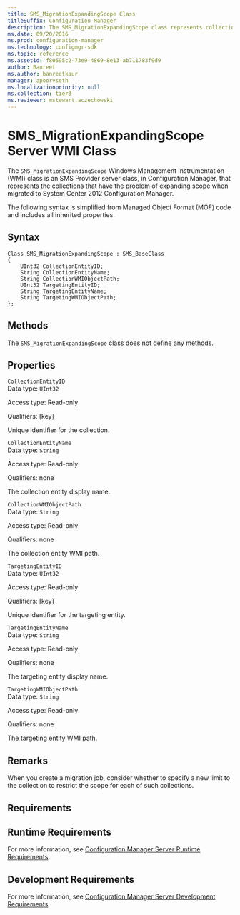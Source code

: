 ```yaml
---
title: SMS_MigrationExpandingScope Class
titleSuffix: Configuration Manager
description: The SMS_MigrationExpandingScope class represents collections that have the expanding scope problem when migrated to System Center 2012 Configuration Manager.
ms.date: 09/20/2016
ms.prod: configuration-manager
ms.technology: configmgr-sdk
ms.topic: reference
ms.assetid: f80595c2-73e9-4869-8e13-ab711783f9d9
author: Banreet
ms.author: banreetkaur
manager: apoorvseth
ms.localizationpriority: null
ms.collection: tier3
ms.reviewer: mstewart,aczechowski
---
```

# SMS_MigrationExpandingScope Server WMI Class
The `SMS_MigrationExpandingScope` Windows Management Instrumentation (WMI) class is an SMS Provider server class, in Configuration Manager, that represents the collections that have the problem of expanding scope when migrated to System Center 2012 Configuration Manager.  

 The following syntax is simplified from Managed Object Format (MOF) code and includes all inherited properties.  

## Syntax  

```  
Class SMS_MigrationExpandingScope : SMS_BaseClass  
{  
    UInt32 CollectionEntityID;  
    String CollectionEntityName;  
    String CollectionWMIObjectPath;  
    UInt32 TargetingEntityID;  
    String TargetingEntityName;  
    String TargetingWMIObjectPath;  
};  
```  

## Methods  
 The `SMS_MigrationExpandingScope` class does not define any methods.  

## Properties  
 `CollectionEntityID`  
 Data type: `UInt32`  

 Access type: Read-only  

 Qualifiers: [key]  

 Unique identifier for the collection.  

 `CollectionEntityName`  
 Data type: `String`  

 Access type: Read-only  

 Qualifiers: none  

 The collection entity display name.  

 `CollectionWMIObjectPath`  
 Data type: `String`  

 Access type: Read-only  

 Qualifiers: none  

 The collection entity WMI path.  

 `TargetingEntityID`  
 Data type: `UInt32`  

 Access type: Read-only  

 Qualifiers: [key]  

 Unique identifier for the targeting entity.  

 `TargetingEntityName`  
 Data type: `String`  

 Access type: Read-only  

 Qualifiers: none  

 The targeting entity display name.  

 `TargetingWMIObjectPath`  
 Data type: `String`  

 Access type: Read-only  

 Qualifiers: none  

 The targeting entity WMI path.  

## Remarks  
 When you create a migration job, consider whether to specify a new limit to the collection to restrict the scope for each of such collections.  

## Requirements  

## Runtime Requirements  
 For more information, see [Configuration Manager Server Runtime Requirements](../../../../develop/core/reqs/server-runtime-requirements.md).  

## Development Requirements  
 For more information, see [Configuration Manager Server Development Requirements](../../../../develop/core/reqs/server-development-requirements.md).
